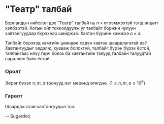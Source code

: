 "Театр" талбай
==============
Бэрландын нийслэл дэх "Театр" талбай нь $n × m$ хэмжээтэй тэгш ѳнцѳгт хэлбэртэй.
Хотын ойг тохиолдуулж уг талбайг боржин чулуун хавтангуудаар бүрэхээр шийджээ.
Хавтан бүрийн хэмжээ $a × a$.

Талбайг бүрэхэд хамгийн цөөндөө хэдэн хавтан шаардлагатай вэ? Хавтангуудыг
эвдэлж, хувааж болохгүй, талбайг бүрэн бүрэх ёстой, талбайгаас илүү гарч болох
ба хавтангийн талууд талбайн талуудтай параллел байх ёстой.


### Оролт
Эерэг бүхэл $n,m,a$ тоонууд нэг мѳрѳнд ѳгѳгднѳ. ($1 ≤ n, m, a ≤ 10^9$)


### Гаралт
Шаардлагатай хавтангуудын тоо.

-- Sugardorj
